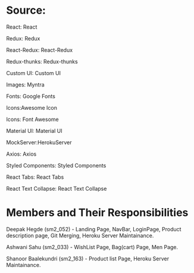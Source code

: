 
# Source:

React: React

Redux: Redux

React-Redux: React-Redux

Redux-thunks: Redux-thunks

Custom UI: Custom UI

Images: Myntra

Fonts: Google Fonts

Icons:Awesome Icon

Icons: Font Awesome

Material UI: Material UI

MockServer:HerokuServer

Axios: Axios

Styled Components: Styled Components

React Tabs: React Tabs

React Text Collapse: React Text Collapse

# Members and Their Responsibilities

Deepak Hegde (sm2_052) - Landing Page, NavBar, LoginPage, Product description page, Git Merging, Heroku Server Maintainance.

Ashwani Sahu (sm2_033) - WishList Page, Bag(cart) Page, Men Page.

Shanoor Baalekundri (sm2_163) - Product list Page, Heroku Server Maintainance.


